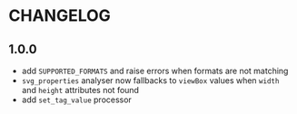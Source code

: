 # CHANGELOG

## 1.0.0

* add `SUPPORTED_FORMATS` and raise errors when formats are not matching
* `svg_properties` analyser now fallbacks to `viewBox` values when `width` and `height` attributes not found
* add `set_tag_value` processor
